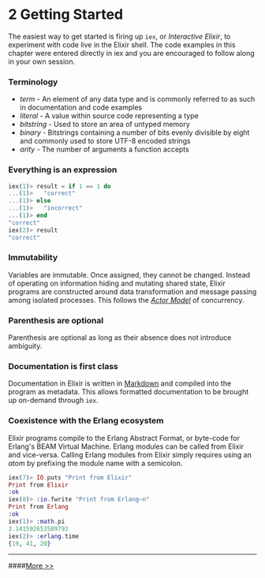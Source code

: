 # 2 Getting Started
The easiest way to get started is firing up `iex`, or *Interactive Elixir*, to experiment with code live in the Elixir shell. The code examples in this chapter were entered directly in iex and you are encouraged to follow along in your own session.

### Terminology

- *term* - An element of any data type and is commonly referred to as such in documentation and code examples
- *literal* - A value within source code representing a type
- *bitstring* - Used to store an area of untyped memory
- *binary* - Bitstrings containing a number of bits evenly divisible by eight and commonly used to store UTF-8 encoded strings
- *arity* - The number of arguments a function accepts

### Everything is an expression

```elixir
iex(1)> result = if 1 == 1 do
...(1)>   "correct"
...(1)> else
...(1)>   "incorrect"
...(1)> end
"correct"
iex(2)> result
"correct"
```

### Immutability
Variables are immutable. Once assigned, they cannot be changed. Instead of operating on information hiding and mutating shared state, Elixir programs are constructed around data transformation and message passing among isolated processes. This follows the [*Actor Model*](http://en.wikipedia.org/wiki/Actor_model) of concurrency.

### Parenthesis are optional
Parenthesis are optional as long as their absence does not introduce ambiguity.

### Documentation is first class
Documentation in Elixir is written in [Markdown](http://en.wikipedia.org/wiki/Markdown) and compiled into the program as metadata. This allows formatted documentation to be brought up on-demand through `iex`.

### Coexistence with the Erlang ecosystem
Elixir programs compile to the Erlang Abstract Format, or byte-code for Erlang's BEAM Virtual Machine. Erlang modules can be called from Elixir and vice-versa. Calling Erlang modules from Elixir simply requires using an *atom* by prefixing the module name with a semicolon.

```elixir
iex(7)> IO.puts "Print from Elixir"
Print from Elixir
:ok
iex(8)> :io.fwrite "Print from Erlang~n"
Print from Erlang
:ok
iex(1)> :math.pi
3.141592653589793
iex(2)> :erlang.time
{19, 41, 20}
```

------------------

####[More >>](./3_the_rest.md)

